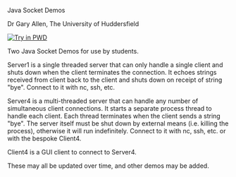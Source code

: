 Java Socket Demos

Dr Gary Allen, The University of Huddersfield

[![Try in PWD](https://raw.githubusercontent.com/play-with-docker/stacks/master/assets/images/button.png)](https://labs.play-with-docker.com/?stack=https://raw.githubusercontent.com/UniBen/Java-Socket-Demos/master/docker-compose.yml)

Two Java Socket Demos for use by students.

Server1 is a single threaded server that can only handle a single client and shuts down when the client terminates the connection.  It echoes strings received from client back to the client and shuts down on receipt of string "bye".  Connect to it with nc, ssh, etc.

Server4 is a multi-threaded server that can handle any number of simultaneous client connections.  It starts a separate process thread to handle each client.  Each thread terminates when the client sends a string "bye".  The server itself must be shut down by external means (i.e. killing the process), otherwise it will run indefinitely.  Connect to it with nc, ssh, etc. or with the bespoke Client4.

Client4 is a GUI client to connect to Server4.

These may all be updated over time, and other demos may be added.


